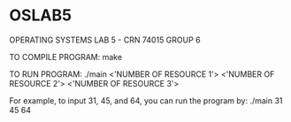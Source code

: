 # OSLAB5
OPERATING SYSTEMS LAB 5 - CRN 74015 GROUP 6

TO COMPILE PROGRAM:
  make

TO RUN PROGRAM:
  ./main <'NUMBER OF RESOURCE 1'> <'NUMBER OF RESOURCE 2'> <'NUMBER OF RESOURCE 3'>

For example, to input 31, 45, and 64, you can run the program by:
  ./main 31 45 64
